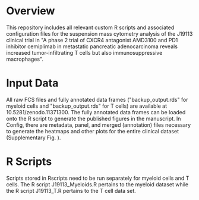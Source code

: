 # Overview
This repository includes all relevant custom R scripts and associated configuration files for the suspension mass cytometry analysis of the J19113 clinical trial in "A phase 2 trial of CXCR4 antagonist AMD3100 and PD1 inhibitor cemiplimab in metastatic pancreatic adenocarcinoma reveals increased tumor-infiltrating T cells but also immunosuppressive macrophages".

# Input Data
All raw FCS files and fully annotated data frames ("backup_output.rds" for myeloid cells and "backup_output.rds" for T cells) are available at 10.5281/zenodo.11371300. The fully annotated data frames can be loaded onto the R script to generate the published figures in the manuscript. In Config, there are metadata, panel, and merged (annotation) files necessary to generate the heatmaps and other plots for the entire clinical dataset (Supplementary Fig. ).

# R Scripts
Scripts stored in Rscripts need to be run separately for myeloid cells and T cells. The R script J19113_Myeloids.R pertains to the myeloid dataset while the R script J19113_T.R pertains to the T cell data set.
